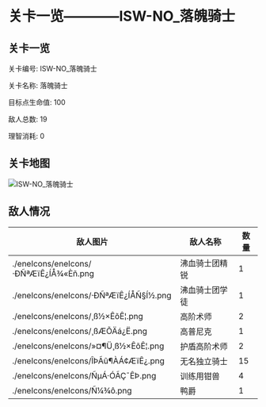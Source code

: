 # 关卡一览————ISW-NO_落魄骑士


## 关卡一览

关卡编号: ISW-NO_落魄骑士

关卡名称: 落魄骑士

目标点生命值: 100

敌人总数: 19

理智消耗: 0


## 关卡地图
![ISW-NO_落魄骑士](./oprMap/ISW-NO_落魄骑士.png)

## 敌人情况

| 敌人图片 | 敌人名称 | 数量  |
|---------|-----|-----|
| ./eneIcons/eneIcons/·ÐÑªÆïÊ¿ÍÅ¾«Èñ.png| 沸血骑士团精锐  |   1  |
| ./eneIcons/eneIcons/·ÐÑªÆïÊ¿ÍÅÑ§Í½.png| 沸血骑士团学徒  |   1  |
| ./eneIcons/eneIcons/¸ß½×ÊõÊ¦.png| 高阶术师  |   2  |
| ./eneIcons/eneIcons/¸ßÆÕÄá¿Ë.png| 高普尼克  |   1  |
| ./eneIcons/eneIcons/»¤¶Ü¸ß½×ÊõÊ¦.png| 护盾高阶术师  |   2  |
| ./eneIcons/eneIcons/ÎÞÃû¶ÀÁ¢ÆïÊ¿.png| 无名独立骑士  |   15  |
| ./eneIcons/eneIcons/ÑµÁ·ÓÃÇ¯ÊÞ.png| 训练用钳兽  |   4  |
| ./eneIcons/eneIcons/Ñ¼¾ô.png| 鸭爵  |   1  |
